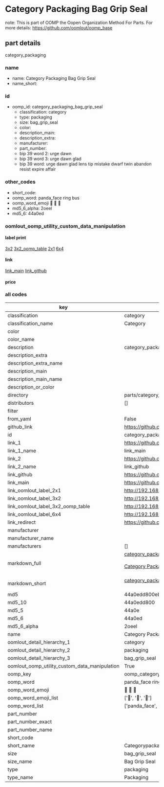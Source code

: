 # Category Packaging Bag Grip Seal  

note: This is part of OOMP the Oopen Organization Method For Parts. For more details: https://github.com/oomlout/oomp_base

##  part details
  



category_packaging



### name
* name: Category Packaging Bag Grip Seal
* name_short: 
### id
* oomp_id: category_packaging_bag_grip_seal
  * classification: category
  * type: packaging
  * size: bag_grip_seal
  * color: 
  * description_main: 
  * description_extra: 
  * manufacturer: 
  * part_number: 
  * bip 39 word 2: urge dawn
  * bip 39 word 3: urge dawn glad
  * bip 39 word: urge dawn glad lens tip mistake dwarf twin abandon resist expire affair

### other_codes
* short_code: 
* oomp_word: panda_face ring bus
* oomp_word_emoji :panda_face: :ring: :bus:
* md5_6_alpha: 2oeel
* md5_6: 44a0ed






### oomlout_oomp_utility_custom_data_manipulation
#### label print
[3x2](http://192.168.1.245:1112/?label=oomp%202oeel)
[3x2_oomp_table](http://192.168.1.108:1112/?label=oomp%202oeel)
[2x1](http://192.168.1.242:1112/?label=oomp%202oeel)
[6x4](http://192.168.1.55:1112/?label=oomp%202oeel)    

#### link

[link_main](https://github.com/oomlout/oomlout_oomp_version_1_messy/tree/main/parts/category_packaging_bag_grip_seal) [link_github](https://github.com/oomlout/oomlout_oomp_version_1_messy/tree/main/parts/category_packaging_bag_grip_seal)                             

#### price







### all codes 
| key | value |  
| --- | --- |  
| classification | category |  
| classification_name | Category |  
| color |  |  
| color_name |  |  
| description | category_packaging |  
| description_extra |  |  
| description_extra_name |  |  
| description_main |  |  
| description_main_name |  |  
| description_or_color |   |  
| directory | parts/category_packaging_bag_grip_seal |  
| distributors | [] |  
| filter |  |  
| from_yaml | False |  
| github_link | https://github.com/oomlout/oomlout_oomp_part_src/tree/main/parts/category_packaging_bag_grip_seal |  
| id | category_packaging_bag_grip_seal |  
| link_1 | https://github.com/oomlout/oomlout_oomp_version_1_messy/tree/main/parts/category_packaging_bag_grip_seal |  
| link_1_name | link_main |  
| link_2 | https://github.com/oomlout/oomlout_oomp_version_1_messy/tree/main/parts/category_packaging_bag_grip_seal |  
| link_2_name | link_github |  
| link_github | https://github.com/oomlout/oomlout_oomp_version_1_messy/tree/main/parts/category_packaging_bag_grip_seal |  
| link_main | https://github.com/oomlout/oomlout_oomp_version_1_messy/tree/main/parts/category_packaging_bag_grip_seal |  
| link_oomlout_label_2x1 | http://192.168.1.242:1112/?label=oomp%202oeel |  
| link_oomlout_label_3x2 | http://192.168.1.245:1112/?label=oomp%202oeel |  
| link_oomlout_label_3x2_oomp_table | http://192.168.1.108:1112/?label=oomp%202oeel |  
| link_oomlout_label_6x4 | http://192.168.1.55:1112/?label=oomp%202oeel |  
| link_redirect | https://github.com/oomlout/oomlout_oomp_version_1_messy/tree/main/parts/category_packaging_bag_grip_seal |  
| manufacturer |  |  
| manufacturer_name |  |  
| manufacturers | [] |  
| markdown_full | [category_packaging_bag_grip_seal](none)<br>[](none)<br>[Category Packaging Bag Grip Seal](none)<br><br> |  
| markdown_short | [category_packaging_bag_grip_seal](none)<br><br> |  
| md5 | 44a0edd800eb689637f14802c50dff7b |  
| md5_10 | 44a0edd800 |  
| md5_5 | 44a0e |  
| md5_6 | 44a0ed |  
| md5_6_alpha | 2oeel |  
| name | Category Packaging Bag Grip Seal |  
| oomlout_detail_hierarchy_1 | category |  
| oomlout_detail_hierarchy_2 | packaging |  
| oomlout_detail_hierarchy_3 | bag_grip_seal |  
| oomlout_oomp_utility_custom_data_manipulation | True |  
| oomp_key | oomp_category_packaging_bag_grip_seal |  
| oomp_word | panda_face ring bus |  
| oomp_word_emoji | :panda_face: :ring: :bus: |  
| oomp_word_emoji_list | [':panda_face:', ':ring:', ':bus:'] |  
| oomp_word_list | ['panda_face', 'ring', 'bus'] |  
| part_number |  |  
| part_number_exact |  |  
| part_number_name |  |  
| short_code |  |  
| short_name | Categorypackaging |  
| size | bag_grip_seal |  
| size_name | Bag Grip Seal |  
| type | packaging |  
| type_name | Packaging |  

